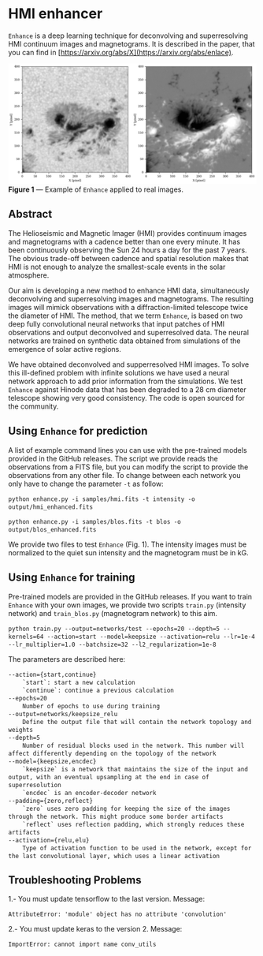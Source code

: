 # HMI enhancer

`Enhance` is a deep learning technique for deconvolving and superresolving HMI continuum images and magnetograms. It is described in the paper, that you can find in [https://arxiv.org/abs/X](https://arxiv.org/abs/enlace).

![example](docs/imagen.gif?raw=true "")
**Figure 1** — Example of `Enhance` applied to real images.

## Abstract

The Helioseismic and Magnetic Imager (HMI) provides continuum images and magnetograms with a cadence better than one every minute. It has been continuously observing the Sun 24 hours a day for the past 7 years. The obvious trade-off between cadence and spatial resolution makes that HMI is not enough to analyze the smallest-scale events in the solar atmosphere.
 
Our aim is developing a new method to enhance HMI data, simultaneously deconvolving and superresolving images and magnetograms. The resulting images will mimick observations with a diffraction-limited telescope twice the diameter of HMI. The method, that we term `Enhance`, is based on two deep fully convolutional neural networks that input patches of HMI observations and output deconvolved and superresolved data. The neural networks are trained on synthetic data obtained from simulations of the emergence of solar active regions.
 
We have obtained deconvolved and supperresolved HMI images. To solve this ill-defined problem with infinite solutions we have used a neural network approach to add prior information from the simulations. We test `Enhance` against Hinode data that has been degraded to a 28 cm diameter telescope showing very good consistency. The code is open sourced for the community.


## Using `Enhance` for prediction
A list of example command lines you can use with the pre-trained models provided in the GitHub releases. The script we provide reads the observations from a FITS file, but you can modify the script to provide the observations from any other file. To change between each network you only have to change the parameter `-t` as follow:

```
python enhance.py -i samples/hmi.fits -t intensity -o output/hmi_enhanced.fits
```

```
python enhance.py -i samples/blos.fits -t blos -o output/blos_enhanced.fits
```

We provide two files to test `Enhance` (Fig. 1). The intensity images must be normalized to the quiet sun intensity and the magnetogram must be in kG.

## Using `Enhance` for training

Pre-trained models are provided in the GitHub releases. If you want to train `Enhance` with your own images, we provide two scripts `train.py` (intensity network) and `train_blos.py` (magnetogram network) to this aim.

```
python train.py --output=networks/test --epochs=20 --depth=5 --kernels=64 --action=start --model=keepsize --activation=relu --lr=1e-4 --lr_multiplier=1.0 --batchsize=32 --l2_regularization=1e-8
```

The parameters are described here:


    --action={start,continue}
        `start`: start a new calculation
        `continue`: continue a previous calculation
    --epochs=20
        Number of epochs to use during training
    --output=networks/keepsize_relu 
        Define the output file that will contain the network topology and weights
    --depth=5
        Number of residual blocks used in the network. This number will affect differently depending on the topology of the network
    --model={keepsize,encdec}
        `keepsize` is a network that maintains the size of the input and output, with an eventual upsampling at the end in case of superresolution
        `encdec` is an encoder-decoder network
    --padding={zero,reflect}
        `zero` uses zero padding for keeping the size of the images through the network. This might produce some border artifacts 
        `reflect` uses reflection padding, which strongly reduces these artifacts
    --activation={relu,elu}
        Type of activation function to be used in the network, except for the last convolutional layer, which uses a linear activation

## Troubleshooting Problems

1.- You must update tensorflow to the last version. Message:
```
AttributeError: 'module' object has no attribute 'convolution'
```

2.- You must update keras to the version 2. Message:
```
ImportError: cannot import name conv_utils
```
